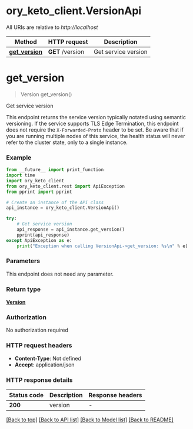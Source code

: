 # ory_keto_client.VersionApi

All URIs are relative to *http://localhost*

Method | HTTP request | Description
------------- | ------------- | -------------
[**get_version**](VersionApi.md#get_version) | **GET** /version | Get service version


# **get_version**
> Version get_version()

Get service version

This endpoint returns the service version typically notated using semantic versioning.  If the service supports TLS Edge Termination, this endpoint does not require the `X-Forwarded-Proto` header to be set.  Be aware that if you are running multiple nodes of this service, the health status will never refer to the cluster state, only to a single instance.

### Example

```python
from __future__ import print_function
import time
import ory_keto_client
from ory_keto_client.rest import ApiException
from pprint import pprint

# Create an instance of the API class
api_instance = ory_keto_client.VersionApi()

try:
    # Get service version
    api_response = api_instance.get_version()
    pprint(api_response)
except ApiException as e:
    print("Exception when calling VersionApi->get_version: %s\n" % e)
```

### Parameters
This endpoint does not need any parameter.

### Return type

[**Version**](Version.md)

### Authorization

No authorization required

### HTTP request headers

 - **Content-Type**: Not defined
 - **Accept**: application/json

### HTTP response details
| Status code | Description | Response headers |
|-------------|-------------|------------------|
**200** | version |  -  |

[[Back to top]](#) [[Back to API list]](../README.md#documentation-for-api-endpoints) [[Back to Model list]](../README.md#documentation-for-models) [[Back to README]](../README.md)

